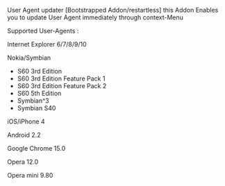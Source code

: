 User Agent updater [Bootstrapped Addon/restartless]
this Addon Enables you to update User Agent immediately through context-Menu

Supported User-Agents :

Internet Explorer 6/7/8/9/10

Nokia/Symbian 
- S60 3rd Edition
- S60 3rd Edition Feature Pack 1
- S60 3rd Edition Feature Pack 2
- S60 5th Edition
- Symbian^3
- Symbian S40

iOS/iPhone 4

Android 2.2 

Google Chrome 15.0

Opera 12.0

Opera mini 9.80